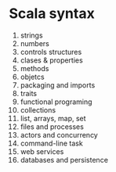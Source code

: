 # Scala syntax
1. strings
2. numbers
3. controls structures
4. clases & properties
5. methods
6. objetcs
7. packaging and imports
8. traits
9. functional programing
10. collections
11. list, arrays, map, set
12. files and processes
14. actors and concurrency
15. command-line task
15. web services
16. databases and persistence


